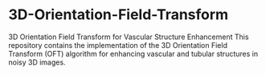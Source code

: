 # 3D-Orientation-Field-Transform
3D Orientation Field Transform for Vascular Structure Enhancement  This repository contains the implementation of the 3D Orientation Field Transform (OFT) algorithm for enhancing vascular and tubular structures in noisy 3D images. 
